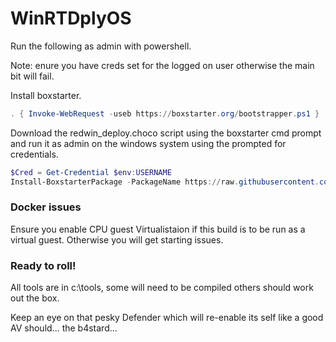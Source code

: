 # WinRTDplyOS

Run the following as admin with powershell.

Note: enure you have creds set for the logged on user otherwise the main bit will fail. 

Install boxstarter.

```powershell
. { Invoke-WebRequest -useb https://boxstarter.org/bootstrapper.ps1 } | iex; Get-Boxstarter -Force
```

Download the redwin_deploy.choco script using the boxstarter cmd prompt and run it as admin on the windows system using the prompted for credentials. 
```powershell
$Cred = Get-Credential $env:USERNAME
Install-BoxstarterPackage -PackageName https://raw.githubusercontent.com/d-sec-net/winreddply/main/red_win_custom.choco -Credential $Cred 
```

### Docker issues
Ensure you enable CPU guest Virtualistaion if this build is to be run as a virtual guest. Otherwise you will get starting issues.
 
### Ready to roll!
All tools are in c:\tools, some will need to be compiled others should work out the box.

Keep an eye on that pesky Defender which will re-enable its self like a good AV should... the b4stard...

